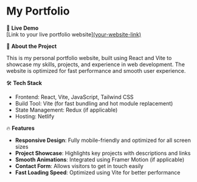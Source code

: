 # My Portfolio

🚀 **Live Demo**  
[Link to your live portfolio website][(your-website-link)](https://myportfolio052003.netlify.app/)

📌 **About the Project**

This is my personal portfolio website, built using React and Vite to showcase my skills, projects, and experience in web development. The website is optimized for fast performance and smooth user experience.

🛠️ **Tech Stack**

- Frontend: React, Vite, JavaScript, Tailwind CSS
- Build Tool: Vite (for fast bundling and hot module replacement)
- State Management: Redux (if applicable)
- Hosting: Netlify

🔥 **Features**

- **Responsive Design**: Fully mobile-friendly and optimized for all screen sizes
- **Project Showcase**: Highlights key projects with descriptions and links
- **Smooth Animations**: Integrated using Framer Motion (if applicable)
- **Contact Form**: Allows visitors to get in touch easily
- **Fast Loading Speed**: Optimized using Vite for better performance

